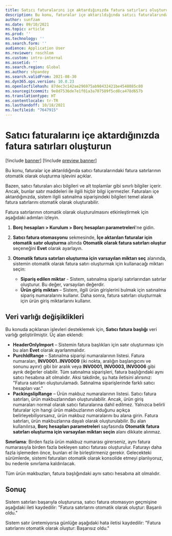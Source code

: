 ```yaml
---
title: Satıcı faturalarını içe aktardığınızda fatura satırları oluşturun
description: Bu konu, faturalar içe aktarıldığında satıcı faturalarındaki fatura satırlarının otomatik olarak oluşturma işlevini açıklar.
author: sunfzam
ms.date: 09/10/2021
ms.topic: article
ms.prod: ''
ms.technology: ''
ms.search.form: ''
audience: Application User
ms.reviewer: roschlom
ms.custom: intro-internal
ms.assetid: ''
ms.search.region: Global
ms.author: shpandey
ms.search.validFrom: 2021-08-30
ms.dyn365.ops.version: 10.0.23
ms.openlocfilehash: 87dec3c142ae296975ab98432421be4548085c80
ms.sourcegitcommit: 9e8d7536de7e1f01a3a707589f5cd8ca478d657b
ms.translationtype: HT
ms.contentlocale: tr-TR
ms.lasthandoff: 10/18/2021
ms.locfileid: "7647915"
---
```

# <a name="generate-invoice-lines-when-you-import-vendor-invoices"></a>Satıcı faturalarını içe aktardığınızda fatura satırları oluşturun

[!include [banner](../includes/banner.md)]
[!include [preview banner](../includes/preview-banner.md)]

Bu konu, faturalar içe aktarıldığında satıcı faturalarındaki fatura satırlarının otomatik olarak oluşturma işlevini açıklar.

Bazen, satıcı faturaları alıcı bilgileri ve alt toplamlar gibi sınırlı bilgiler içerir. Ancak, bunlar satır maddeleri ile ilgili hiçbir bilgi içermezler. Faturaları içe aktardığınızda, sistem ilgili satınalma siparişindeki bilgileri temel alarak fatura satırlarını otomatik olarak oluşturabilir.

Fatura satırlarının otomatik olarak oluşturulmasını etkinleştirmek için aşağıdaki adımları izleyin.

1.  **Borç hesapları \> Kurulum \> Borç hesapları parametreleri**'ne gidin.
2.  **Satıcı fatura otomasyonu** sekmesinde, **İçe aktarılan faturalar için otomatik satır oluşturma** altında **Otomatik olarak fatura satırları oluştur** seçeneğini **Evet** olarak ayarlayın. 
4.  **Otomatik fatura satırları oluşturma için varsayılan miktarı seç** alanında, sistemin otomatik olarak fatura satırı oluşturmak için kullanacağı miktarı seçin:

    - **Sipariş edilen miktar** - Sistem, satınalma siparişi satırlarından satırlar oluşturur. Bu değer, varsayılan değerdir.
    - **Ürün giriş miktarı** – Sistem, ilgili ürün girişlerini bulmak için satınalma sipariş numaralarını kullanır. Daha sonra, fatura satırları oluşturmak için ürün giriş miktarlarını kullanır.

## <a name="data-entity-changes"></a>Veri varlığı değişiklikleri

Bu konuda açıklanan işlevleri desteklemek için, **Satıcı fatura başlığı** veri varlığı geliştirilmiştir. Üç alan eklendi:

- **HeaderOnlyImport** – Sistemin fatura başlıkları için satır oluşturması için bu alan **Evet** olarak ayarlanmalıdır.
- **PurchIdRange** – Satınalma siparişi numaralarının listesi. Fatura numaraları, **INV0001..INV0009** (iki nokta, aralığın başlangıcını ve sonunu ayırır) gibi bir aralık veya **INV0001, INV0003, INV0006** gibi ayrık değerler olabilir. Tüm satınalma siparişleri, fatura başlığındaki aynı satıcı hesabına ait olmalıdır. Aksi takdirde, şu hata iletisini alırsınız: "Fatura satırları oluşturulamadı. Satınalma siparişlerinde farklı satıcı hesapları var."
- **PackingslipRange** – Ürün makbuz numaralarının listesi. Satıcı fatura satırları, ürün makbuzlarından oluşturulabilir. Ancak, ürün giriş numaraları normal olarak satıcı faturalarına dahil edilmez. Yalnızca belirli faturalar için hangi ürün makbuzlarının olduğunu açıkça belirleyebiliyorsanız, ürün makbuz numaralarını bu alana girin. Fatura satırları, ürün makbuzlarına dayalı olarak oluşturulabilir. Bu alan kullanılırsa, **Borç hesapları parametreleri** sayfasında **Otomatik fatura satırları oluşturma için varsayılan miktarı seçin** alanı dikkate alınmaz. 

**Sınırlama**: Birden fazla ürün makbuz numarası girerseniz, aynı fatura numarasıyla birden fazla bekleyen satıcı faturası oluşturulur. Faturayı daha fazla işlemeden önce, bunları el ile birleştirmeniz gerekir. Gelecekteki sürümlerde, sistemi faturaları otomatik olarak konsolide etmeyi planlıyoruz, bu nedenle sınırlama kaldırılacak.

Tüm ürün makbuzları, fatura başlığındaki aynı satıcı hesabına ait olmalıdır.

## <a name="result"></a>Sonuç

Sistem satırları başarıyla oluşturursa, satıcı fatura otomasyon geçmişine aşağıdaki ileti kaydedilir: "Fatura satırlarını otomatik olarak oluştur: Başarılı oldu."

Sistem satır üretemiyorsa günlüğe aşağıdaki hata iletisi kaydedilir: "Fatura satırlarını otomatik olarak oluştur: Başarısız oldu."
